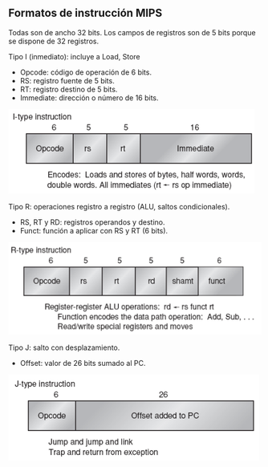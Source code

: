 ## Formatos de instrucción MIPS
Todas son de ancho 32 bits. Los campos de registros son de 5 bits porque se dispone de 32 registros.

Tipo I (inmediato): incluye a Load, Store

- Opcode: código de operación de 6 bits.
- RS: registro fuente de 5 bits.
- RT: registro destino de 5 bits.
- Immediate: dirección o número de 16 bits.

![](img1.png)

Tipo R: operaciones registro a registro (ALU, saltos condicionales).

- RS, RT y RD: registros operandos y destino.
- Funct: función a aplicar con RS y RT (6 bits).

![](img2.png)

Tipo J: salto con desplazamiento.

- Offset: valor de 26 bits sumado al PC.

![](img3.png)